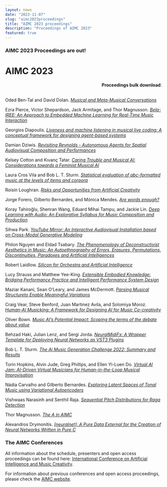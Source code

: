 ```yaml
---
layout: news
date: "2023-11-07"
slug: "aimc2023proceedings"
title: "AIMC 2023 proceedings"
description: "Proceedings of AIMC 2023"
featured: true
---
```


<script>
import CaptionedImage from "../../components/Images/CaptionedImage.svelte"
</script>

<CaptionedImage
src="news/sussex.jpg"
alt="A picture of the Arts A building."
caption="The Arts A building at Sussex."/>

### AIMC 2023 Proceedings are out!

 <h1 id="AIMC-2023"><a href="#AIMC-2023" class="headerlink" title="AIMC 2023"></a>AIMC 2023</h1><div align="right">
<b>Proceedings bulk download</b>: <a href="https://gitlab.com/aimusiccreativity/conference-pdfs/-/raw/master/aimc_2023.zip" target="_blank"><i class="fa-solid fa-download"></i></a>
</div><br>

<p>Oded Ben-Tal and David Dolan. <a target="_blank" rel="noopener" href="https://aimc2023.pubpub.org/pub/c6dv22xq/release/2"><em>Musical and Meta-Musical Conversations</em></a></p>

<p>Ezra Pierce, Victor Shepardson, Jack Armitage, and Thor Magnusson. <a target="_blank" rel="noopener" href="https://aimc2023.pubpub.org/pub/t2l10z49/release/2"><em>Bela-IREE: An Approach to Embedded Machine Learning for Real-Time Music Interaction</em></a></p>

<p>Georgios Diapoulis. <a target="_blank" rel="noopener" href="https://aimc2023.pubpub.org/pub/dk76kh2j/release/1"><em>Liveness and machine listening in musical live coding: A conceptual framework for designing agent-based systems</em></a></p>

<p>Damian Dziwis. <a target="_blank" rel="noopener" href="https://aimc2023.pubpub.org/pub/t2bsu95w/release/1"><em>Revisiting Reynolds - Autonomous Agents for Spatial Audiovisual Composition and Performances</em></a></p>

<p>Kelsey Cotton and Kıvanç Tatar. <a target="_blank" rel="noopener" href="https://aimc2023.pubpub.org/pub/zwjy371l/release/1"><em>Caring Trouble and Musical AI: Considerations towards a Feminist Musical AI</em></a></p>

<p>Laura Cros Vila and Bob L. T. Sturm. <a target="_blank" rel="noopener" href="https://aimc2023.pubpub.org/pub/tv38rj87/release/1"><em>Statistical evaluation of abc-formatted music at the levels of items and corpora</em></a></p>

<p>Roisin Loughran. <a target="_blank" rel="noopener" href="https://aimc2023.pubpub.org/pub/cxfwc13a/release/1"><em>Risks and Opportunities from Artificial Creativity</em></a></p>

<p>Jorge Forero, Gilberto Bernardes, and Mónica Mendes. <a target="_blank" rel="noopener" href="https://aimc2023.pubpub.org/pub/9z68g7d2/release/2"><em>Are words enough?</em></a></p>

<p>Koray Tahiroğlu, Shenran Wang, Eduard Mihai Tampu, and Jackie Lin. <a target="_blank" rel="noopener" href="https://aimc2023.pubpub.org/pub/fkmqnlfh/release/1"><em>Deep Learning with Audio: An Explorative Syllabus for Music Composition and Production</em></a></p>

<p>Sihwa Park. <a target="_blank" rel="noopener" href="https://aimc2023.pubpub.org/pub/m5cbcx8i/release/1"><em>YouTube Mirror: An Interactive Audiovisual Installation based on Cross-Modal Generative Modeling</em></a></p>

<p>Philon Nguyen and Eldad Tsabary. <a target="_blank" rel="noopener" href="https://aimc2023.pubpub.org/pub/q8c63z7t/release/1"><em>The Phenomenology of Deconstructivist Aesthetics in Music: An Autoethnography of Errors, Erasures, Permutations, Discontinuities, Paradoxes and Artificial Intelligences</em></a></p>

<p>Robert Laidlow. <a target="_blank" rel="noopener" href="https://aimc2023.pubpub.org/pub/wbt654g2/release/1"><em>Silicon for Orchestra and Artificial Intelligence</em></a></p>

<p>Lucy Strauss and Matthew Yee-King. <a target="_blank" rel="noopener" href="https://aimc2023.pubpub.org/pub/e0admydj/release/1"><em>Extensible Embodied Knowledge: Bridging Performance Practice and Intelligent Performance System Design</em></a></p>

<p>Maziar Kanani, Sean O’Leary, and James McDermott. <a target="_blank" rel="noopener" href="https://aimc2023.pubpub.org/pub/xp8k765e/release/1"><em>Parsing Musical Structureto Enable Meaningful Variations</em></a></p>

<p>Craig Vear, Steve Benford, Juan Martinez Avila, and Solomiya Moroz. <a target="_blank" rel="noopener" href="https://aimc2023.pubpub.org/pub/zd46ltn3/release/2"><em>Human-AI Musicking: A Framework for Designing AI for Music Co-creativity</em></a></p>

<p>Oliver Bown. <a target="_blank" rel="noopener" href="https://aimc2023.pubpub.org/pub/rwi3v7tb/release/2"><em>Music AI’s Potential Impact: Scoping the terms of the debate about value</em></a></p>

<p>Behzad Haki, Julian Lenz, and Sergi Jorda. <a target="_blank" rel="noopener" href="https://aimc2023.pubpub.org/pub/givwzz98/release/1"><em>NeuralMidiFx: A Wrapper Template for Deploying Neural Networks as VST3 Plugins</em></a></p>

<p>Bob L. T. Sturm. <a target="_blank" rel="noopener" href="https://aimc2023.pubpub.org/pub/ynxz9uu7/release/1"><em>The Ai Music Generation Challenge 2022: Summary and Results</em></a></p>

<p>Torin Hopkins, Alvin Jude, Greg Phillips, and Ellen Yi-Luen Do. <a target="_blank" rel="noopener" href="https://aimc2023.pubpub.org/pub/9064kmvw/release/1"><em>Virtual AI Jam: AI-Driven Virtual Musicians for Human-in-the-Loop Musical Improvisation</em></a></p>

<p>Nádia Carvalho and Gilberto Bernardes. <a target="_blank" rel="noopener" href="https://aimc2023.pubpub.org/pub/latent-spaces-tonal-music/release/1"><em>Exploring Latent Spaces of Tonal Music using Variational Autoencoders</em></a></p>

<p>Vishwaas Narasinh and Senthil Raja. <a target="_blank" rel="noopener" href="https://aimc2023.pubpub.org/pub/j9v30p0j/release/1"><em>Sequential Pitch Distributions for Raga Detection</em></a></p>

<p>Thor Magnusson. <a target="_blank" rel="noopener" href="https://aimc2023.pubpub.org/pub/axm86vsk/release/2"><em>The A in AIMC</em></a></p>

<p>Alexandros Drymonitis. <a target="_blank" rel="noopener" href="https://aimc2023.pubpub.org/pub/3j3fx7y1/release/1"><em>[neuralnet]: A Pure Data External for the Creation of Neural Networks Written in Pure C</em></a></p>

### **The AIMC Conferences**

All information about the schedule, presenters and open access proceedings can be found here: [International Conference on Artificial Intelligence and Music Creativity](https://aimc2023.pubpub.org).

For information about previous conferences and open access proceedings, please check the [AIMC website](https://aimusiccreativity.org).

